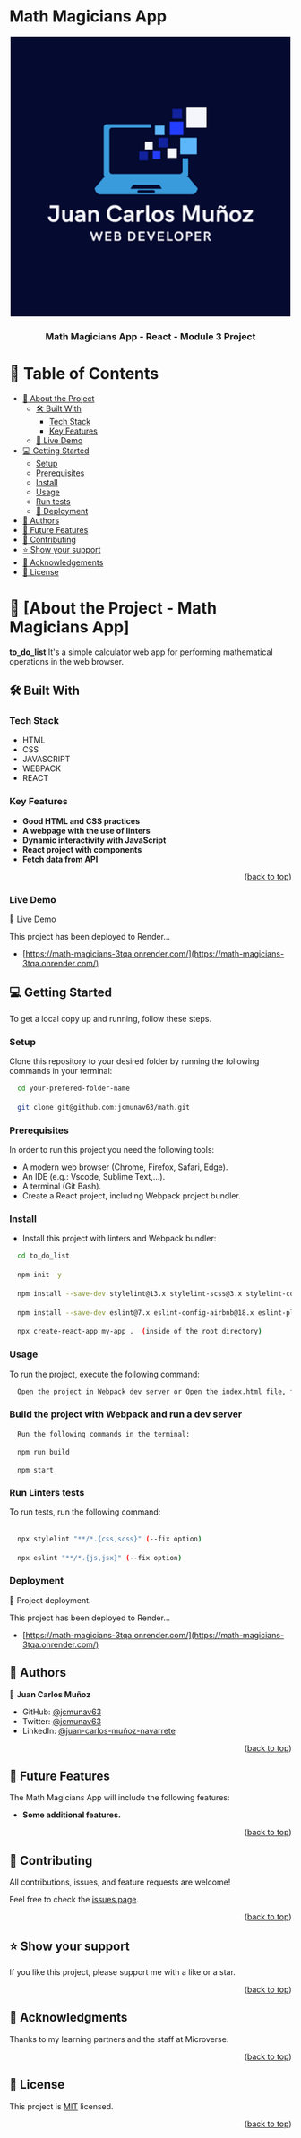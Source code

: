 # Math Magicians App

<div align="center">
    <img src="/logo_jcm_md.png" alt="main-logo" width="500"  height="auto" />
  <br/>
  <h3><b>Math Magicians App - React - Module 3 Project</b></h3>
</div>

<a name="readme-top"></a>

# 📗 Table of Contents

- [📖 About the Project](#about-project)
  - [🛠️ Built With](#built-with)
    - [Tech Stack](#tech-stack)
    - [Key Features](#key-features)
  - [🚀 Live Demo](#live-demo)
- [💻 Getting Started](#getting-started)
  - [Setup](#setup)
  - [Prerequisites](#prerequisites)
  - [Install](#install)
  - [Usage](#usage)
  - [Run tests](#run-tests)
  - [🚀 Deployment](#triangular_flag_on_post-deployment)
- [👥 Authors](#authors)
- [🔭 Future Features](#future-features)
- [🤝 Contributing](#contributing)
- [⭐ Show your support](#support)
- [🙏 Acknowledgements](#acknowledgements)
- [📝 License](#license)

<!-- PROJECT DESCRIPTION -->
# 📖 [About the Project - Math Magicians App] <a name="about-project"></a>

**to_do_list** It's a simple calculator web app for performing mathematical operations in the web browser.


## 🛠️ Built With <a name="built-with"></a>

<!-- Tech Stack -->
### Tech Stack <a name="tech-stack"></a>
- HTML
- CSS
- JAVASCRIPT
- WEBPACK
- REACT

<!-- Key Features -->
### Key Features <a name="key-features"></a>

- **Good HTML and CSS practices**
- **A webpage with the use of linters**
- **Dynamic interactivity with JavaScript**
- **React project with components**
- **Fetch data from API**

<p align="right">(<a href="#readme-top">back to top</a>)</p>

### Live Demo <a name="live-demo"></a>

🚀 Live Demo

This project has been deployed to Render...

- [https://math-magicians-3tqa.onrender.com/](https://math-magicians-3tqa.onrender.com/)

<!-- GETTING STARTED -->

## 💻 Getting Started <a name="getting-started"></a>

To get a local copy up and running, follow these steps.

### Setup <a name="setup"></a>

Clone this repository to your desired folder by running the following commands in your terminal:

```sh
  cd your-prefered-folder-name
  
  git clone git@github.com:jcmunav63/math.git
```

### Prerequisites <a name="prerequisites"></a>

In order to run this project you need the following tools:
- A modern web browser (Chrome, Firefox, Safari, Edge).
- An IDE (e.g.: Vscode, Sublime Text,...).
- A terminal (Git Bash).
- Create a React project, including Webpack project bundler.


### Install <a name="install"></a>

- Install this project with linters and Webpack bundler:

```sh
  cd to_do_list

  npm init -y

  npm install --save-dev stylelint@13.x stylelint-scss@3.x stylelint-config-standard@21.x stylelint-csstree-validator@1.x

  npm install --save-dev eslint@7.x eslint-config-airbnb@18.x eslint-plugin-import@2.x eslint-plugin-jsx-a11y@6.x eslint-plugin-react@7.x eslint-plugin-react-hooks@4.x @babel/eslint-parser@7.x @babel/core@7.x  @babel/plugin-syntax-jsx@7.x  @babel/preset-react@7.x @babel/preset-react@7.x

  npx create-react-app my-app .  (inside of the root directory)
```

### Usage <a name="usage"></a>

To run the project, execute the following command:

```sh
  Open the project in Webpack dev server or Open the index.html file, from dist/ folder, on your browser.
```
### Build the project with Webpack and run a dev server
```
  Run the following commands in the terminal:

  npm run build
  
  npm start
```

### Run Linters tests <a name="run-tests"></a>

To run tests, run the following command:

```sh

  npx stylelint "**/*.{css,scss}" (--fix option)

  npx eslint "**/*.{js,jsx}" (--fix option)
```

### Deployment <a name="triangular_flag_on_post-deployment"></a>

🚀 Project deployment.

This project has been deployed to Render...

- [https://math-magicians-3tqa.onrender.com/](https://math-magicians-3tqa.onrender.com/)


<!-- AUTHORS -->

## 👥 Authors <a name="authors"></a>

👤 **Juan Carlos Muñoz**

- GitHub: [@jcmunav63](https://github.com/jcmunav63)
- Twitter: [@jcmunav63](https://twitter.com/jcmunav63)
- LinkedIn: [@juan-carlos-muñoz-navarrete](https://www.linkedin.com/in/juan-carlos-mu%C3%B1oz-navarrete-5a15b6276/)

<p align="right">(<a href="#readme-top">back to top</a>)</p>

<!-- FUTURE FEATURES -->

## 🔭 Future Features <a name="future-features"></a>
The Math Magicians App will include the following features:
- **Some additional features.**

<p align="right">(<a href="#readme-top">back to top</a>)</p>

<!-- CONTRIBUTING -->

## 🤝 Contributing <a name="contributing"></a>

All contributions, issues, and feature requests are welcome!

Feel free to check the [issues page](../../issues/).

<p align="right">(<a href="#readme-top">back to top</a>)</p>

<!-- SUPPORT -->

## ⭐ Show your support <a name="support"></a>

If you like this project, please support me with a like or a star.

<p align="right">(<a href="#readme-top">back to top</a>)</p>

<!-- ACKNOWLEDGEMENTS -->

## 🙏 Acknowledgments <a name="acknowledgements"></a>

Thanks to my learning partners and the staff at Microverse.

<p align="right">(<a href="#readme-top">back to top</a>)</p>

<!-- LICENSE -->

## 📝 License <a name="license"></a>

This project is [MIT](./LICENSE) licensed.

<p align="right">(<a href="#readme-top">back to top</a>)</p>
